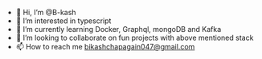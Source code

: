 - 👋 Hi, I’m @B-kash
- 👀 I’m interested in typescript
- 🌱 I’m currently learning Docker, Graphql, mongoDB and Kafka
- 💞️ I’m looking to collaborate on fun projects with above mentioned stack
- 📫 How to reach me bikashchapagain047@gmail.com

<!---
B-kash/B-kash is a ✨ special ✨ repository because its `README.md` (this file) appears on your GitHub profile.
You can click the Preview link to take a look at your changes.
--->
